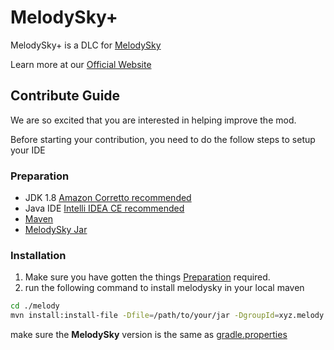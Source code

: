 # MelodySky+

MelodySky+ is a DLC for [MelodySky](https://melodysky.xyz)

Learn more at our [Official Website](https://melodysky.plus/)

## Contribute Guide

We are so excited that you are interested in helping improve the mod.

Before starting your contribution, you need to do the follow steps to setup your IDE

### Preparation

- JDK 1.8 [Amazon Corretto recommended](https://docs.aws.amazon.com/corretto/latest/corretto-8-ug/downloads-list.html)
- Java IDE [Intelli IDEA CE recommended](https://www.jetbrains.com/idea/download/)
- [Maven](https://maven.apache.org/)
- [MelodySky Jar](https://discord.gg/u8pk6aaCQ9)

### Installation

1. Make sure you have gotten the things [Preparation](#preparation) required.
2. run the following command to install melodysky in your local maven

```bash
cd ./melody
mvn install:install-file -Dfile=/path/to/your/jar -DgroupId=xyz.melody -DartifactId=melodySky -Dversion=[the version of melodysky] -Dpackaging=jar
```

make sure the **MelodySky** version is the same as [gradle.properties](./gradle.properties)